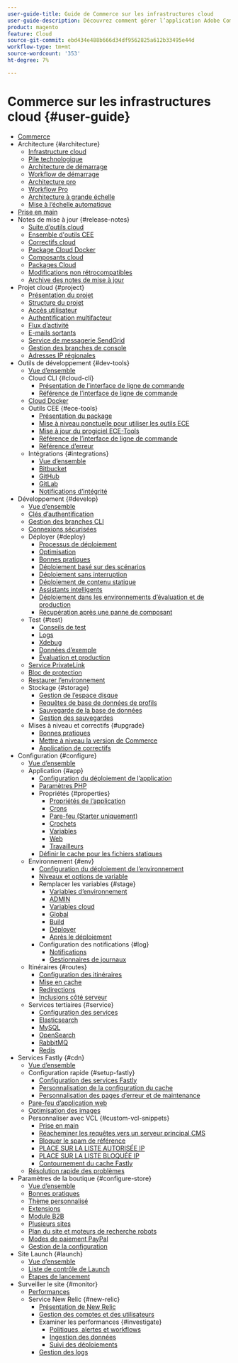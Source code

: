 ```yaml
---
user-guide-title: Guide de Commerce sur les infrastructures cloud
user-guide-description: Découvrez comment gérer l’application Adobe Commerce sur l’infrastructure cloud.
product: magento
feature: Cloud
source-git-commit: ebd434e488b666d34df9562825a612b33495e44d
workflow-type: tm+mt
source-wordcount: '353'
ht-degree: 7%

---
```



# Commerce sur les infrastructures cloud {#user-guide}

+ [Commerce](overview.md)
+ Architecture {#architecture}
   + [Infrastructure cloud](architecture/cloud-architecture.md)
   + [Pile technologique](architecture/tech-stack.md)
   + [Architecture de démarrage](architecture/starter-architecture.md)
   + [Workflow de démarrage](architecture/starter-develop-deploy-workflow.md)
   + [Architecture pro](architecture/pro-architecture.md)
   + [Workflow Pro](architecture/pro-develop-deploy-workflow.md)
   + [Architecture à grande échelle](architecture/scaled-architecture.md)
   + [Mise à l’échelle automatique](architecture/autoscaling.md)
+ [Prise en main](https://experienceleague.adobe.com/docs/commerce-cloud-service/start/overview.html)
+ Notes de mise à jour {#release-notes}
   + [Suite d’outils cloud](release-notes/cloud-tools-suite.md)
   + [Ensemble d&#39;outils CEE](release-notes/ece-tools-package.md)
   + [Correctifs cloud](release-notes/cloud-patches.md)
   + [Package Cloud Docker](release-notes/cloud-docker.md)
   + [Composants cloud](release-notes/cloud-components.md)
   + [Packages Cloud](release-notes/cloud-packages.md)
   + [Modifications non rétrocompatibles](release-notes/backward-incompatible-changes.md)
   + [Archive des notes de mise à jour](release-notes/cloud-release-archive.md)
+ Projet cloud {#project}
   + [Présentation du projet](project/overview.md)
   + [Structure du projet](project/file-structure.md)
   + [Accès utilisateur](project/user-access.md)
   + [Authentification multifacteur](project/multi-factor-authentication.md)
   + [Flux d’activité](project/activity-stream.md)
   + [E-mails sortants](project/outgoing-emails.md)
   + [Service de messagerie SendGrid](project/sendgrid.md)
   + [Gestion des branches de console](project/console-branches.md)
   + [Adresses IP régionales](project/regional-ip-addresses.md)
+ Outils de développement {#dev-tools}
   + [Vue d’ensemble](dev-tools/overview.md)
   + Cloud CLI {#cloud-cli}
      + [Présentation de l’interface de ligne de commande](dev-tools/cloud-cli-overview.md)
      + [Référence de l’interface de ligne de commande](dev-tools/cloud-cli-reference.md)
   + [Cloud Docker](dev-tools/cloud-docker.md)
   + Outils CEE {#ece-tools}
      + [Présentation du package](dev-tools/package-overview.md)
      + [Mise à niveau ponctuelle pour utiliser les outils ECE](dev-tools/install-package.md)
      + [Mise à jour du progiciel ECE-Tools](dev-tools/update-package.md)
      + [Référence de l’interface de ligne de commande](dev-tools/ece-tools-cli-reference.md)
      + [Référence d’erreur](dev-tools/error-reference.md)
   + Intégrations {#integrations}
      + [Vue d’ensemble](integrations/overview.md)
      + [Bitbucket](integrations/bitbucket.md)
      + [GitHub](integrations/github.md)
      + [GitLab](integrations/gitlab.md)
      + [Notifications d’intégrité](integrations/health-notifications.md)
+ Développement {#develop}
   + [Vue d’ensemble](development/overview.md)
   + [Clés d’authentification](development/authentication-keys.md)
   + [Gestion des branches CLI](development/cli-branches.md)
   + [Connexions sécurisées](development/secure-connections.md)
   + Déployer {#deploy}
      + [Processus de déploiement](deploy/process.md)
      + [Optimisation](deploy/optimization.md)
      + [Bonnes pratiques](deploy/best-practices.md)
      + [Déploiement basé sur des scénarios](deploy/scenario-based.md)
      + [Déploiement sans interruption](deploy/reduce-downtime.md)
      + [Déploiement de contenu statique](deploy/static-content.md)
      + [Assistants intelligents](deploy/smart-wizards.md)
      + [Déploiement dans les environnements d’évaluation et de production](deploy/staging-production.md)
      + [Récupération après une panne de composant](deploy/recover-failed-deployment.md)
   + Test {#test}
      + [Conseils de test](test/guidance.md)
      + [Logs](test/log-locations.md)
      + [Xdebug](test/debug.md)
      + [Données d’exemple](test/sample-data.md)
      + [Évaluation et production](test/staging-and-production.md)
   + [Service PrivateLink](development/privatelink-service.md)
   + [Bloc de protection](development/protective-block.md)
   + [Restaurer l’environnement](development/restore-environment.md)
   + Stockage {#storage}
      + [Gestion de l’espace disque](storage/manage-disk-space.md)
      + [Requêtes de base de données de profils](storage/profile-database-queries.md)
      + [Sauvegarde de la base de données](storage/database-dump.md)
      + [Gestion des sauvegardes](storage/snapshots.md)
   + Mises à niveau et correctifs {#upgrade}
      + [Bonnes pratiques](development/best-practices.md)
      + [Mettre à niveau la version de Commerce](development/commerce-version.md)
      + [Application de correctifs](development/apply-patches.md)
+ Configuration {#configure}
   + [Vue d’ensemble](environment/overview.md)
   + Application {#app}
      + [Configuration du déploiement de l’application](application/configure-app-yaml.md)
      + [Paramètres PHP](application/php-settings.md)
      + Propriétés {#properties}
         + [Propriétés de l’application](application/properties.md)
         + [Crons](application/crons-property.md)
         + [Pare-feu (Starter uniquement)](application/firewall-property.md)
         + [Crochets](application/hooks-property.md)
         + [Variables](application/variables-property.md)
         + [Web](application/web-property.md)
         + [Travailleurs](application/workers-property.md)
      + [Définir le cache pour les fichiers statiques](application/set-cache.md)
   + Environnement {#env}
      + [Configuration du déploiement de l’environnement](environment/configure-env-yaml.md)
      + [Niveaux et options de variable](environment/variable-levels.md)
      + Remplacer les variables {#stage}
         + [Variables d’environnement](environment/variables-intro.md)
         + [ADMIN](environment/variables-admin.md)
         + [Variables cloud](environment/variables-cloud.md)
         + [Global](environment/variables-global.md)
         + [Build](environment/variables-build.md)
         + [Déployer](environment/variables-deploy.md)
         + [Après le déploiement](environment/variables-post-deploy.md)
      + Configuration des notifications {#log}
         + [Notifications](environment/set-up-notifications.md)
         + [Gestionnaires de journaux](environment/log-handlers.md)
   + Itinéraires {#routes}
      + [Configuration des itinéraires](routes/routes-yaml.md)
      + [Mise en cache](routes/caching.md)
      + [Redirections](routes/redirects.md)
      + [Inclusions côté serveur](routes/server-side-includes.md)
   + Services tertiaires {#service}
      + [Configuration des services](services/services-yaml.md)
      + [Elasticsearch](services/elasticsearch.md)
      + [MySQL](services/mysql.md)
      + [OpenSearch](services/opensearch.md)
      + [RabbitMQ](services/rabbitmq.md)
      + [Redis](services/redis.md)
+ Services Fastly {#cdn}
   + [Vue d’ensemble](cdn/fastly.md)
   + Configuration rapide {#setup-fastly}
      + [Configuration des services Fastly](cdn/fastly-configuration.md)
      + [Personnalisation de la configuration du cache](cdn/fastly-custom-cache-configuration.md)
      + [Personnalisation des pages d’erreur et de maintenance](cdn/fastly-custom-response.md)
   + [Pare-feu d’application web](cdn/fastly-waf-service.md)
   + [Optimisation des images](cdn/fastly-image-optimization.md)
   + Personnaliser avec VCL {#custom-vcl-snippets}
      + [Prise en main](cdn/fastly-vcl-custom-snippets.md)
      + [Réacheminer les requêtes vers un serveur principal CMS](cdn/fastly-vcl-wordpress.md)
      + [Bloquer le spam de référence](cdn/fastly-vcl-badreferer.md)
      + [PLACE SUR LA LISTE AUTORISÉE IP](cdn/fastly-vcl-allowlist.md)
      + [PLACE SUR LA LISTE BLOQUÉE IP](cdn/fastly-vcl-blocking.md)
      + [Contournement du cache Fastly](cdn/fastly-vcl-bypass-to-origin.md)
   + [Résolution rapide des problèmes](cdn/fastly-troubleshooting.md)
+ Paramètres de la boutique {#configure-store}
   + [Vue d’ensemble](store/overview.md)
   + [Bonnes pratiques](store/best-practices.md)
   + [Thème personnalisé](store/custom-theme.md)
   + [Extensions](store/extensions.md)
   + [Module B2B](store/b2b-module.md)
   + [Plusieurs sites](store/multiple-sites.md)
   + [Plan du site et moteurs de recherche robots](store/robots-sitemap.md)
   + [Modes de paiement PayPal](store/paypal.md)
   + [Gestion de la configuration](store/store-settings.md)
+ Site Launch {#launch}
   + [Vue d’ensemble](launch/overview.md)
   + [Liste de contrôle de Launch](launch/checklist.md)
   + [Étapes de lancement](launch/steps.md)
+ Surveiller le site {#monitor}
   + [Performances](monitor/performance.md)
   + Service New Relic {#new-relic}
      + [Présentation de New Relic](monitor/new-relic-service.md)
      + [Gestion des comptes et des utilisateurs](monitor/account-management.md)
      + Examiner les performances {#investigate}
         + [Politiques, alertes et workflows](monitor/investigate-performance.md)
         + [Ingestion des données](monitor/ingest-data.md)
         + [Suivi des déploiements](monitor/track-deployments.md)
      + [Gestion des logs](monitor/log-management.md)
